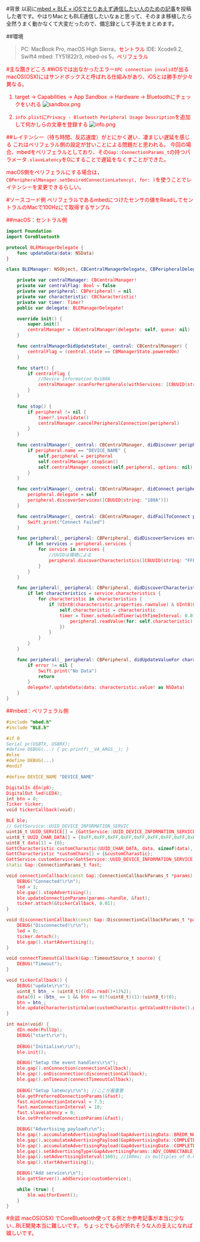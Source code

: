 <!-- title:macOS × mbed OS でBLE通信する方法  -->
#背景
以前に[mbed × BLE × iOSでとりあえず通信したい人のための記事](https://qiita.com/Kyomesuke3/items/a9bb6e0f53bcf4c1b327)を投稿した者です。やはりMacともBLE通信したいなぁと思って、そのまま移植したら全然うまく動かなくて大変だったので、備忘録として手法をまとめます。

##環境
> PC: MacBook Pro, macOS High Sierra，<font color="red">セントラル</font>
> IDE: Xcode9.2, Swift4
> mbed: TY51822r3, mbed-os 5，<font color="red">ペリフェラル</fonr>

#主な躓きどころ
##iOSでは出なかったエラー`XPC connection invalid`が出る
macOS(OSX)にはサンドボックスと呼ばれる仕組みがあり、iOSとは勝手が少々異なる。

1. target -> Capabilities -> App Sandbox -> Hardware -> Bluetoothにチェックをいれる
![sandbox.png](./images/f36960f8-e397-950c-0046-06eb3b6c5d7a.png)

2. `info.plist`に`Privacy - Bluetooth Peripheral Usage Description`を追加して何かしらの文章を登録する
![info.png](./images/44bc2411-8c06-94b2-5877-96d293ee536e.png)


##レイテンシー（待ち時間、反応速度）がとにかく遅い．凄まじい遅延を感じる
これはペリフェラル側の設定が甘いことによる問題だと思われる。
今回の場合、mbedをペリフェラルとしており、その`Gap::ConnectionParams_t`の持つパラメータ`.slaveLatency`を0にすることで遅延をなくすことができた。

macOS側をペリフェラルにする場合は，`CBPeripheralManager.setDesiredConnectionLatency(, for: )`を使うことでレイテンシーを変更できるらしい。


#ソースコード例
ペリフェラルであるmbedにつけたセンサの値をReadしてセントラルのMacで100Hzにて取得するサンプル

##macOS：セントラル側
```swift:BLEManager.swift
import Foundation
import CoreBluetooth

protocol BLEManagerDelegate {
	func updateData(data: NSData)
}

class BLEManager: NSObject, CBCentralManagerDelegate, CBPeripheralDelegate {

	private var centralManager: CBCentralManager!
	private var centralFlag: Bool = false
	private var peripheral: CBPeripheral! = nil
	private var characteristic: CBCharacteristic!
	private var timer: Timer?
	public var delegate: BLEManagerDelegate?

	override init() {
		super.init()
		centralManager = CBCentralManager(delegate: self, queue: nil)
	}

	func centralManagerDidUpdateState(_ central: CBCentralManager) {
		centralFlag = (central.state == CBManagerState.poweredOn)
	}

	func start() {
		if centralFlag {
			//Device Information 0x180A
			centralManager.scanForPeripherals(withServices: [CBUUID(string: "180A")], options: nil)
		}
	}

	func stop() {
		if peripheral != nil {
			timer?.invalidate()
			centralManager.cancelPeripheralConnection(peripheral)
		}
	}

	func centralManager(_ central: CBCentralManager, didDiscover peripheral: CBPeripheral, advertisementData: [String : Any], rssi RSSI: NSNumber) {
		if peripheral.name == "DEVICE_NAME" {
			self.peripheral = peripheral
			self.centralManager.stopScan()
			self.centralManager.connect(self.peripheral, options: nil)
		}
	}

	func centralManager(_ central: CBCentralManager, didConnect peripheral: CBPeripheral) {
		peripheral.delegate = self
		peripheral.discoverServices([CBUUID(string: "180A")])
	}

	func centralManager(_ central: CBCentralManager, didFailToConnect peripheral: CBPeripheral, error: Error?) {
		Swift.print("Connect Failed")
	}

	func peripheral(_ peripheral: CBPeripheral, didDiscoverServices error: Error?) {
		if let services = peripheral.services {
			for service in services {
				//UUIDは環境による
				peripheral.discoverCharacteristics([CBUUID(string: "FFFFFFFF-FFFF-FFFF-FFFF-FFFFFFFFFFFF")], for: service)
			}
		}
	}

	func peripheral(_ peripheral: CBPeripheral, didDiscoverCharacteristicsFor service: CBService, error: Error?) {
		if let characteristics = service.characteristics {
			for characteristic in characteristics {
				if (UInt8(characteristic.properties.rawValue) & UInt8(CBCharacteristicProperties.read.rawValue)) != 0 {
					self.characteristic = characteristic
					timer = Timer.scheduledTimer(withTimeInterval: 0.01, repeats: true, block: { (t) in
						peripheral.readValue(for: self.characteristic)
					})
				}
			}
		}
	}

	func peripheral(_ peripheral: CBPeripheral, didUpdateValueFor characteristic: CBCharacteristic, error: Error?) {
		if error != nil {
			Swift.print("No Data")
			return
		}
		delegate?.updateData(data: characteristic.value! as NSData)
	}
}
```

##mbed：ペリフェラル側
```cpp:main.cpp
#include "mbed.h"
#include "BLE.h"

#if 0
Serial pc(USBTX, USBRX);
#define DEBUG(...) { pc.printf(__VA_ARGS__); }
#else
#define DEBUG(...)
#endif

#define DEVICE_NAME "DEVICE_NAME"

DigitalIn dIn(p8);
DigitalOut led(LED4);
int btn = 0;
Ticker ticker;
void tickerCallback(void);

BLE ble;
// GattService::UUID_DEVICE_INFORMATION_SERVIC
uint16_t UUID_SERVICE[] = {GattService::UUID_DEVICE_INFORMATION_SERVICE};
uint8_t UUID_CHAR_DATA[] = {0xFF,0xFF,0xFF,0xFF,0xFF,0xFF,0xFF,0xFF,0xFF,0xFF,0xFF,0xFF,0xFF,0xFF,0xFF,0xFF};
uint8_t data[1] = {0};
GattCharacteristic customCharastic(UUID_CHAR_DATA, data, sizeof(data), sizeof(data), GattCharacteristic::BLE_GATT_CHAR_PROPERTIES_READ);
GattCharacteristic *customChars[] = {&customCharastic};
GattService customService(GattService::UUID_DEVICE_INFORMATION_SERVICE, customChars, sizeof(customChars) / sizeof(GattCharacteristic *));
static Gap::ConnectionParams_t fast;

void connectionCallback(const Gap::ConnectionCallbackParams_t *params) {
    DEBUG("Connected!\r\n");
    led = 1;
    ble.gap().stopAdvertising();
    ble.updateConnectionParams(params->handle, &fast);
    ticker.attach(&tickerCallback, 0.01);
}

void disconnectionCallback(const Gap::DisconnectionCallbackParams_t *params) {
    DEBUG("Disconnected!\r\n");
    led = 0;
    ticker.detach();
    ble.gap().startAdvertising();
}

void connectTimeoutCallback(Gap::TimeoutSource_t source) {
    DEBUG("Timeout");
}

void tickerCallback() {
    DEBUG("update\r\n");
    uint8_t btn_ = (uint8_t)((dIn.read()+1)%2);
    data[0] = (btn_ == 1 && btn == 0)?(uint8_t)(1):(uint8_t)(0);
    btn = btn_;
    ble.updateCharacteristicValue(customCharastic.getValueAttribute().getHandle(), (uint8_t *)&data, sizeof(data));
}

int main(void) {
    dIn.mode(PullUp);
    DEBUG("start\r\n");
    
    DEBUG("Initialise\r\n");
    ble.init();

    DEBUG("Setup the event handlers\r\n");
    ble.gap().onConnection(connectionCallback);
    ble.gap().onDisconnection(disconnectionCallback);
    ble.gap().onTimeout(connectTimeoutCallback);
    
    DEBUG("Setup latency\r\n"); //ここが最重要
    ble.getPreferredConnectionParams(&fast);
    fast.minConnectionInterval = 7.5;
    fast.maxConnectionInterval = 10;
    fast.slaveLatency = 0;
    ble.setPreferredConnectionParams(&fast);

    DEBUG("Advertising payload\r\n");
    ble.gap().accumulateAdvertisingPayload(GapAdvertisingData::BREDR_NOT_SUPPORTED | GapAdvertisingData::LE_GENERAL_DISCOVERABLE);
    ble.gap().accumulateAdvertisingPayload(GapAdvertisingData::COMPLETE_LIST_16BIT_SERVICE_IDS, (uint8_t *)UUID_SERVICE, sizeof(UUID_SERVICE));
    ble.gap().accumulateAdvertisingPayload(GapAdvertisingData::COMPLETE_LOCAL_NAME, (const uint8_t *)DEVICE_NAME, strlen(DEVICE_NAME));
    ble.gap().setAdvertisingType(GapAdvertisingParams::ADV_CONNECTABLE_UNDIRECTED);
    ble.gap().setAdvertisingInterval(160); //100ms; in multiples of 0.625ms.
    ble.gap().startAdvertising();

    DEBUG("Add service\r\n");
    ble.gattServer().addService(customService);

    while (true) {
        ble.waitForEvent();
    }
}
```

#余談
macOS(OSX) でCoreBluetooth使ってる例とか参考記事が本当に少ない...BLE開発本当に難しいです。
ちょっとでも心が折れそうな人の支えになれば嬉しいです。

